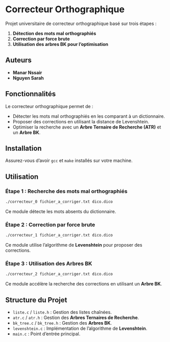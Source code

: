 # Correcteur Orthographique

Projet universitaire de correcteur orthographique basé sur trois étapes :  
1. **Détection des mots mal orthographiés**  
2. **Correction par force brute**  
3. **Utilisation des arbres BK pour l’optimisation**

## Auteurs
- **Manar Nssair**  
- **Nguyen Sarah**  

## Fonctionnalités
Le correcteur orthographique permet de :
- Détecter les mots mal orthographiés en les comparant à un dictionnaire.
- Proposer des corrections en utilisant la distance de Levenshtein.
- Optimiser la recherche avec un **Arbre Ternaire de Recherche (ATR)** et un **Arbre BK**.

## Installation
Assurez-vous d’avoir `gcc` et `make` installés sur votre machine.


## Utilisation
### Étape 1 : Recherche des mots mal orthographiés
```sh
./correcteur_0 fichier_a_corriger.txt dico.dico
```
Ce module détecte les mots absents du dictionnaire.

### Étape 2 : Correction par force brute
```sh
./correcteur_1 fichier_a_corriger.txt dico.dico
```
Ce module utilise l’algorithme de **Levenshtein** pour proposer des corrections.

### Étape 3 : Utilisation des Arbres BK
```sh
./correcteur_2 fichier_a_corriger.txt dico.dico
```
Ce module accélère la recherche des corrections en utilisant un **Arbre BK**.

## Structure du Projet
- `liste.c` / `liste.h` : Gestion des listes chaînées.
- `atr.c` / `atr.h` : Gestion des **Arbres Ternaires de Recherche**.
- `bk_tree.c` / `bk_tree.h` : Gestion des **Arbres BK**.
- `levenshtein.c` : Implémentation de l’algorithme de **Levenshtein**.
- `main.c` : Point d’entrée principal.
